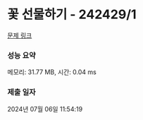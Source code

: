 # 꽃 선물하기 - 242429/1 

[문제 링크](https://level.goorm.io/exam/242429/%EA%BD%83-%EC%84%A0%EB%AC%BC%ED%95%98%EA%B8%B0/quiz/1) 

### 성능 요약

메모리: 31.77 MB, 시간: 0.04 ms

### 제출 일자

2024년 07월 06일 11:54:19

